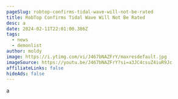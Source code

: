 ```yaml
---
pageSlug: robtop-confirms-tidal-wave-will-not-be-rated
title: RobTop Confirms Tidal Wave Will Not Be Rated
desc: a
date: 2024-02-11T22:01:00.386Z
tags:
  - news
  - demonlist
author: moldy
image: https://i.ytimg.com/vi/J467bNAZFrY/maxresdefault.jpg
imageSource: https://youtu.be/J467bNAZFrY?si=a3JC4csuZ4iuR9Jc
affiliateLinks: false
hideAds: false
---
```

a